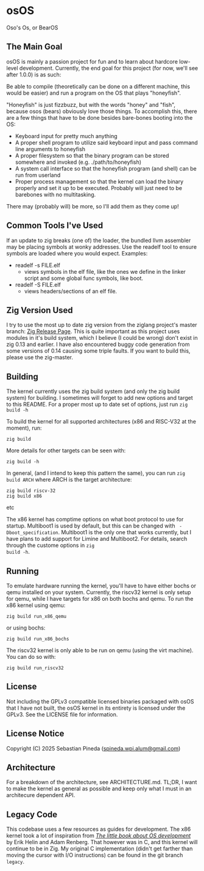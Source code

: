 # osOS
Oso's Os, or BearOS

## The Main Goal
osOS is mainly a passion project for fun and to learn about hardcore low-level
development. Currently, the end goal for this project (for now, we'll see after
1.0.0) is as such:

Be able to compile (theoretically can be done on a different machine, this
would be easier) and run a program on the OS that plays "honeyfish".

"Honeyfish" is just fizzbuzz, but with the words "honey" and "fish", because
osos (bears) obviously love those things. To accomplish this, there are a few
things that have to be done besides bare-bones booting into the OS:

* Keyboard input for pretty much anything
* A proper shell program to utilize said keyboard input and pass command line
  arguments to honeyfish
* A proper filesystem so that the binary program can be stored somewhere and
  invoked (e.g. ./path/to/honeyfish)
* A system call interface so that the honeyfish program (and shell) can be run
  from userland
* Proper process management so that the kernel can load the binary properly and
  set it up to be executed. Probably will just need to be barebones with no
  multitasking.

There may (probably will) be more, so I'll add them as they come up!

## Common Tools I've Used
If an update to zig breaks (one of) the loader, the bundled llvm assembler
may be placing symbols at wonky addresses. Use the readelf tool to ensure
symbols are loaded where you would expect. Examples:

* readelf -s FILE.elf
    * views symbols in the elf file, like the ones we define in the linker
      script and some global func symbols, like boot.
* readelf -S FILE.elf
    * views headers/sections of an elf file.

## Zig Version Used
I try to use the most up to date zig version from the ziglang project's master
branch: <a href=https://ziglang.org/download/>Zig Release Page</a>. This is
quite important as this project uses modules in it's build system, which I
believe (I could be wrong) don't exist in zig 0.13 and earlier. I have also
encountered buggy code generation from some versions of 0.14 causing some triple
faults. If you want to build this, please use the zig-master.

## Building
The kernel currently uses the zig build system (and only the zig build system)
for building. I sometimes will forget to add new options and target to this
README. For a proper most up to date set of options, just run
<code>zig build -h</code>

To build the kernel for all supported architectures
(x86 and RISC-V32 at the moment), run:

```
zig build
```

More details for other targets can be seen with:

```
zig build -h
```

In general, (and I intend to keep this pattern the same), you can run
<code>zig build ARCH</code> where ARCH is the target architecture:

```
zig build riscv-32
zig build x86
```
etc

The x86 kernel has comptime options on what boot protocol to use for startup.
Multiboot1 is used by default, but this can be changed with 
<code> -Dboot_specification</code>. Multiboot1 is the only one that works
currently, but I have plans to add support for Limine and Multiboot2.
For details, search through the custome options in <code>zig build -h</code>.

## Running
To emulate hardware running the kernel, you'll have to have either bochs or
qemu installed on your system. Currently, the riscv32 kernel is only setup for
qemu, while I have targets for x86 on both bochs and qemu. To run the x86
kernel using qemu:

```
zig build run_x86_qemu
```

or using bochs:

```
zig build run_x86_bochs
```

The riscv32 kernel is only able to be run on qemu (using the virt machine). You
can do so with:

```
zig build run_riscv32
```

## License
Not including the GPLv3 compatible licensed binaries packaged with osOS that I
have not built, the osOS kernel in its entirety is licensed under the GPLv3.
See the LICENSE file for information.

## License Notice
Copyright (C) 2025 Sebastian Pineda (spineda.wpi.alum@gmail.com)

## Architecture
For a breakdown of the architecture, see ARCHITECTURE.md. TL;DR, I want to
make the kernel as general as possible and keep only what I must in an
architecure dependent API.

## Legacy Code
This codebase uses a few resources as guides for development. The x86 kernel
took a lot of inspiration from
<i>
<a href=https://littleosbook.github.io/>The little book about OS development</a>
</i> by Erik Helin and Adam Renberg. That however was in C, and this kernel
will continue to be in Zig. My original C implementation (didn't get farther
than moving the cursor with I/O instructions) can be found in the git branch
<code>legacy</code>.
